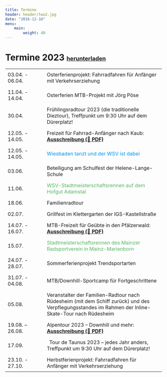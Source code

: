 ```yaml
---
title: Termine
header: header/two2.jpg
date: "2016-12-10"
menu: 
    main:
        weight: 40
---
```


# Termine 2023 <b><span class="small-header">[herunterladen](termine/WSV-Termine2023.pdf)</span></b>

Datum | Event
--- | ---
03.04. - 06.04. | Osterferienprojekt: Fahrradfahren für Anfänger mit Verkehrserziehung
11.04. - 14.04. | Osterferien MTB-Projekt mit Jörg Pöse
30.04. | Frühlingsradtour 2023 (die traditionelle Dieztour), Treffpunkt um 9:30 Uhr auf dem Dürerplatz!
12.05. - 14.05. | Freizeit für Fahrrad-Anfänger nach Kaub: **[Ausschreibung (📄 PDF)](termine/WSV-Freizeit-2023-Kaub.pdf)**
12.05. - 14.05. | <span class="tanz">Wiesbaden tanzt und der WSV ist dabei</span>
03.06. | Beteiligung am Schulfest der Helene-Lange-Schule
11.06. | <span class="race">WSV-Stadtmeisterschaftsrennen auf dem Hofgut Adamstal</span>
18.06. | Familienradtour
02.07. | Grillfest im Klettergarten der IGS-Kastellstraße
14.07. - 16.07. | MTB-Freizeit für Geübte in den Pfälzerwald: **[Ausschreibung (📄 PDF)](termine/WSV-Freizeit-2023-Neustadt.pdf)**
15.07. | <span class="race">Stadtmeisterschaftsrennen des Mainzer Radsportverein in Mainz-Marienborn</span>
24.07. - 28.07. | Sommerferienprojekt Trendsportarten
31.07. - 04.08. | MTB/Downhill-Sportcamp für Fortgeschrittene
05.08. | Veranstalter der Familien-Radtour nach Rüdesheim (mit dem Schiff zurück) und des Verpflegungsstandes im Rahmen der Inline-Skate-Tour nach Rüdesheim
19.08. – 26.08. | Alpentour 2023 – Downhill und mehr: **[Ausschreibung (📄 PDF)](termine/WSV-Freizeit-2023-Alpentour.pdf)**
17.09. | Tour de Taunus 2023 – jedes Jahr anders, Treffpunkt um 9:30 Uhr auf dem Dürerplatz!
23.10. - 27.10. | Herbstferienprojekt: Fahrradfahren für Anfänger mit Verkehrserziehung

<style type="text/css">
	thead {
		display: none;
	}

	td:first-child {
		width: 110px;
	}

	td, th {
		border: none;
		padding: 0.5em 0.5em;
	}

	.tanz {
		color: #0093eb;
	}

	.race {
		color: #57b563;
	}

	.small-header {
		font-size: 0.65em;
	}

</style>
